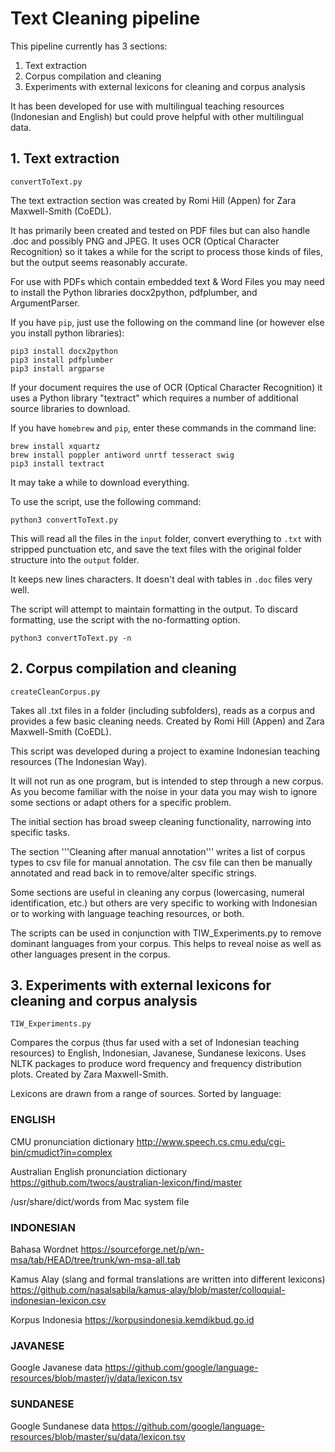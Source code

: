 # Text Cleaning pipeline

This pipeline currently has 3 sections:
1. Text extraction
2. Corpus compilation and cleaning
3. Experiments with external lexicons for cleaning and corpus analysis


It has been developed for use with multilingual teaching resources (Indonesian and English) but could prove helpful with other multilingual data.

## 1. Text extraction 

`convertToText.py`

The text extraction section was created by Romi Hill (Appen) for Zara Maxwell-Smith (CoEDL).

It has primarily been created and tested on PDF files but can also handle .doc and possibly PNG and JPEG. It uses OCR (Optical Character Recognition) so it takes a while for the script to process those kinds of files, but the output seems reasonably accurate.

For use with PDFs which contain embedded text & Word Files you may need to install the Python libraries docx2python, pdfplumber, and ArgumentParser.

If you have `pip`, just use the following on the command line (or however else you install python libraries):
```
pip3 install docx2python
pip3 install pdfplumber
pip3 install argparse
```

If your document requires the use of OCR (Optical Character Recognition) it uses a Python library "textract" which requires a number of additional source libraries to download.

If you have `homebrew` and `pip`, enter these commands in the command line:
```
brew install xquartz
brew install poppler antiword unrtf tesseract swig
pip3 install textract
```
It may take a while to download everything.

To use the script, use the following command:

```
python3 convertToText.py
```

This will read all the files in the `input` folder, convert everything to `.txt` with stripped punctuation etc, and save the text files with the original folder structure into the `output` folder.

It keeps new lines characters. It doesn't deal with tables in `.doc` files very well.

The script will attempt to maintain formatting in the output. To discard formatting, use the script with the no-formatting option.
```
python3 convertToText.py -n
```

## 2. Corpus compilation and cleaning 

`createCleanCorpus.py`

Takes all .txt files in a folder (including subfolders), reads as a corpus and provides a few basic cleaning needs. Created by Romi Hill (Appen) and Zara Maxwell-Smith (CoEDL).

This script was developed during a project to examine Indonesian teaching resources (The Indonesian Way).

It will not run as one program, but is intended to step through a new corpus. As you become familiar with the noise in your data you may wish to ignore some sections or adapt others for a specific problem.

The initial section has broad sweep cleaning functionality, narrowing into specific tasks.

The section '''Cleaning after manual annotation''' writes a list of corpus types to csv file for manual annotation.  The csv file can then be manually annotated and read back in to remove/alter specific strings.

Some sections are useful in cleaning any corpus (lowercasing, numeral identification, etc.) but others are very specific to working with Indonesian or to working with language teaching resources, or both.

The scripts can be used in conjunction with TIW_Experiments.py to remove dominant languages from your corpus. This helps to reveal noise as well as other languages present in the corpus.


## 3. Experiments with external lexicons for cleaning and corpus analysis 

`TIW_Experiments.py`

Compares the corpus (thus far used with a set of Indonesian teaching resources) to English, Indonesian, Javanese, Sundanese lexicons.
Uses NLTK packages to produce word frequency and frequency distribution plots. Created by Zara Maxwell-Smith.

Lexicons are drawn from a range of sources. Sorted by language:


### ENGLISH

CMU pronunciation dictionary
http://www.speech.cs.cmu.edu/cgi-bin/cmudict?in=complex

Australian English pronunciation dictionary
https://github.com/twocs/australian-lexicon/find/master

/usr/share/dict/words from Mac system file

### INDONESIAN

Bahasa Wordnet
https://sourceforge.net/p/wn-msa/tab/HEAD/tree/trunk/wn-msa-all.tab

Kamus Alay (slang and formal translations are written into different lexicons)
https://github.com/nasalsabila/kamus-alay/blob/master/colloquial-indonesian-lexicon.csv

Korpus Indonesia
https://korpusindonesia.kemdikbud.go.id

### JAVANESE

Google Javanese data
https://github.com/google/language-resources/blob/master/jv/data/lexicon.tsv

### SUNDANESE

Google Sundanese data
https://github.com/google/language-resources/blob/master/su/data/lexicon.tsv
